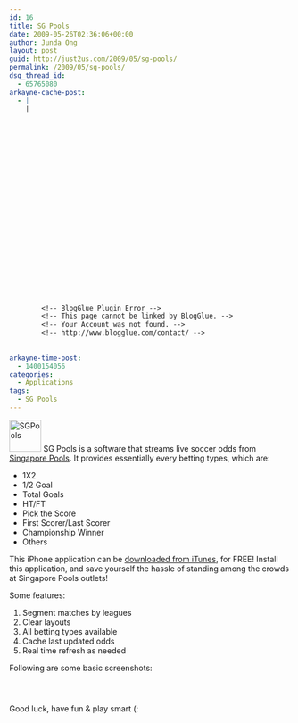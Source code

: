 ```yaml
---
id: 16
title: SG Pools
date: 2009-05-26T02:36:06+00:00
author: Junda Ong
layout: post
guid: http://just2us.com/2009/05/sg-pools/
permalink: /2009/05/sg-pools/
dsq_thread_id:
  - 65765080
arkayne-cache-post:
  - |
    |
        
        
        
        
        
        
        
        
        
        
        
        
        
        
        
        
        
        
        
        
        
        
        
        <!-- BlogGlue Plugin Error -->
        <!-- This page cannot be linked by BlogGlue. -->
        <!-- Your Account was not found. -->
        <!-- http://www.blogglue.com/contact/ -->
        
        
arkayne-time-post:
  - 1400154056
categories:
  - Applications
tags:
  - SG Pools
---
```

<a href="http://just2us.com/wp-content/uploads/2009/05/windowslivewritersgpools-2490sgpools-2.png" onclick="__gaTracker('send', 'event', 'outbound-article', 'http://just2us.com/wp-content/uploads/2009/05/windowslivewritersgpools-2490sgpools-2.png', '');"><img src="http://just2us.com/wp-content/uploads/2009/05/windowslivewritersgpools-2490sgpools-thumb.png" alt="SGPools" width="57" height="57" /></a> SG Pools is a software that streams live soccer odds from <a href="http://www.singaporepools.com.sg/" onclick="__gaTracker('send', 'event', 'outbound-article', 'http://www.singaporepools.com.sg/', 'Singapore Pools');">Singapore Pools</a>. It provides essentially every betting types, which are:

  * 1X2
  * 1/2 Goal
  * Total Goals
  * HT/FT
  * Pick the Score
  * First Scorer/Last Scorer
  * Championship Winner
  * Others

This iPhone application can be <a href="http://phobos.apple.com/WebObjects/MZStore.woa/wa/viewSoftware?id=293971185&mt=8" onclick="__gaTracker('send', 'event', 'outbound-article', 'http://phobos.apple.com/WebObjects/MZStore.woa/wa/viewSoftware?id=293971185&mt=8', 'downloaded from iTunes');">downloaded from iTunes</a>, for FREE! Install this application, and save yourself the hassle of standing among the crowds at Singapore Pools outlets!
  
Some features:

  1. Segment matches by leagues
  2. Clear layouts
  3. All betting types available
  4. Cache last updated odds
  5. Real time refresh as needed

Following are some basic screenshots:

<a href="http://4.bp.blogspot.com/_pLihQz7YW_4/SPxlDx7u2aI/AAAAAAAAFF0/2lPfeyTiKgU/s1600-h/Screen1.png" onclick="__gaTracker('send', 'event', 'outbound-article', 'http://4.bp.blogspot.com/_pLihQz7YW_4/SPxlDx7u2aI/AAAAAAAAFF0/2lPfeyTiKgU/s1600-h/Screen1.png', '');"><img id="BLOGGER_PHOTO_ID_5259189580479781282" style="display: block; margin: 0px auto 10px; cursor: hand; text-align: center" src="http://4.bp.blogspot.com/_pLihQz7YW_4/SPxlDx7u2aI/AAAAAAAAFF0/2lPfeyTiKgU/s400/Screen1.png" border="0" alt="" /></a>

<img id="BLOGGER_PHOTO_ID_5259190481564316690" style="display: block; margin: 0px auto 10px; cursor: hand; text-align: center" src="http://4.bp.blogspot.com/_pLihQz7YW_4/SPxl4OvBtBI/AAAAAAAAFF8/zW4swwgNJLE/s400/Screen3.png" border="0" alt="" />

<a href="http://4.bp.blogspot.com/_pLihQz7YW_4/SPxl_y-Wt6I/AAAAAAAAFGE/-zf2RPMIipk/s1600-h/Screen5.png" onclick="__gaTracker('send', 'event', 'outbound-article', 'http://4.bp.blogspot.com/_pLihQz7YW_4/SPxl_y-Wt6I/AAAAAAAAFGE/-zf2RPMIipk/s1600-h/Screen5.png', '');"><img id="BLOGGER_PHOTO_ID_5259190611551369122" style="display: block; margin: 0px auto 10px; cursor: hand; text-align: center" src="http://4.bp.blogspot.com/_pLihQz7YW_4/SPxl_y-Wt6I/AAAAAAAAFGE/-zf2RPMIipk/s400/Screen5.png" border="0" alt="" /></a>

Good luck, have fun & play smart (:

<div style="font-size:0px;height:0px;line-height:0px;margin:0;padding:0;clear:both">
</div>